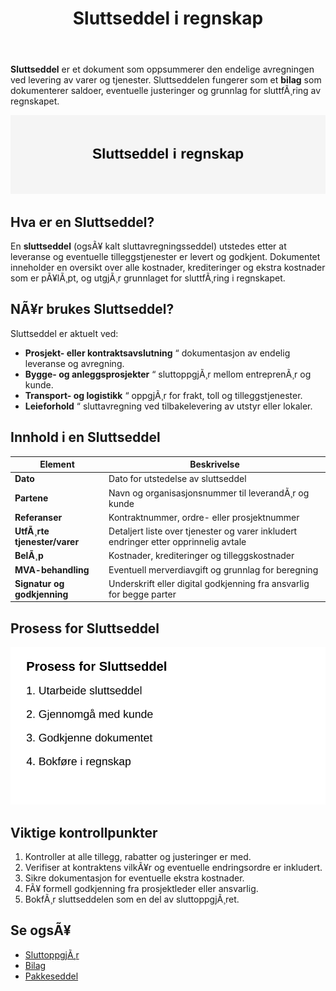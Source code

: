 ﻿---
title: "Sluttseddel i regnskap"
meta_title: "Sluttseddel i regnskap"
meta_description: '**Sluttseddel** er et dokument som oppsummerer den endelige avregningen ved levering av varer og tjenester. Sluttseddelen fungerer som et **bilag** som dokument...'
slug: sluttseddel
type: blog
layout: pages/single
---

**Sluttseddel** er et dokument som oppsummerer den endelige avregningen ved levering av varer og tjenester. Sluttseddelen fungerer som et **bilag** som dokumenterer saldoer, eventuelle justeringer og grunnlag for sluttfÃ¸ring av regnskapet.

![Illustrasjon av Sluttseddel i regnskap](sluttseddel-image.svg)

## Hva er en Sluttseddel?

En **sluttseddel** (ogsÃ¥ kalt sluttavregningsseddel) utstedes etter at leveranse og eventuelle tilleggstjenester er levert og godkjent. Dokumentet inneholder en oversikt over alle kostnader, krediteringer og ekstra kostnader som er pÃ¥lÃ¸pt, og utgjÃ¸r grunnlaget for sluttfÃ¸ring i regnskapet.

## NÃ¥r brukes Sluttseddel?

Sluttseddel er aktuelt ved:

* **Prosjekt- eller kontraktsavslutning** “ dokumentasjon av endelig leveranse og avregning.
* **Bygge- og anleggsprosjekter** “ sluttoppgjÃ¸r mellom entreprenÃ¸r og kunde.
* **Transport- og logistikk** “ oppgjÃ¸r for frakt, toll og tilleggstjenester.
* **Leieforhold** “ sluttavregning ved tilbakelevering av utstyr eller lokaler.

## Innhold i en Sluttseddel

| **Element**                | **Beskrivelse**                                                                 |
|----------------------------|---------------------------------------------------------------------------------|
| **Dato**                   | Dato for utstedelse av sluttseddel                                              |
| **Partene**                | Navn og organisasjonsnummer til leverandÃ¸r og kunde                             |
| **Referanser**             | Kontraktnummer, ordre- eller prosjektnummer                                      |
| **UtfÃ¸rte tjenester/varer**| Detaljert liste over tjenester og varer inkludert endringer etter opprinnelig avtale |
| **BelÃ¸p**                  | Kostnader, krediteringer og tilleggskostnader                                   |
| **MVA-behandling**         | Eventuell merverdiavgift og grunnlag for beregning                              |
| **Signatur og godkjenning**| Underskrift eller digital godkjenning fra ansvarlig for begge parter            |

## Prosess for Sluttseddel

![Prosess for utarbeidelse og godkjenning av Sluttseddel](sluttseddel-prosess.svg)

## Viktige kontrollpunkter

1. Kontroller at alle tillegg, rabatter og justeringer er med.
2. Verifiser at kontraktens vilkÃ¥r og eventuelle endringsordre er inkludert.
3. Sikre dokumentasjon for eventuelle ekstra kostnader.
4. FÃ¥ formell godkjenning fra prosjektleder eller ansvarlig.
5. BokfÃ¸r sluttseddelen som en del av sluttoppgjÃ¸ret.

## Se ogsÃ¥

* [SluttoppgjÃ¸r](/blogs/regnskap/sluttoppgjor "SluttoppgjÃ¸r i regnskap")
* [Bilag](/blogs/regnskap/hva-er-bilag "Hva er Bilag? En Komplett Guide til Regnskapsbilag")
* [Pakkeseddel](/blogs/regnskap/hva-er-pakkeseddel "Hva er Pakkeseddel? Komplett Guide til Leveringsdokumentasjon og Regnskap")



